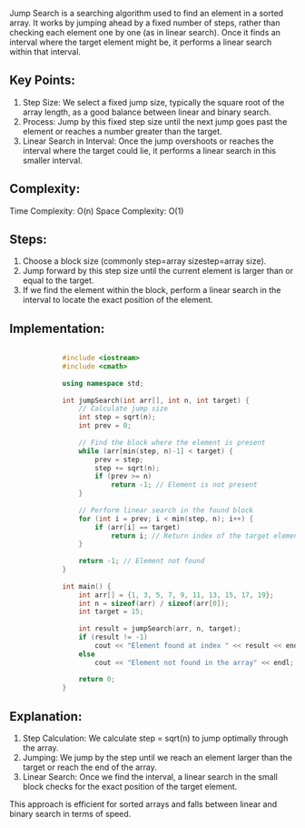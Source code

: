 Jump Search is a searching algorithm used to find an element in a sorted array. It works by jumping ahead by a fixed number of steps, rather than checking each element one by one (as in linear search). Once it finds an interval where the target element might be, it performs a linear search within that interval.

## Key Points:
1) Step Size: We select a fixed jump size, typically the square root of the array length, as a good balance between linear and binary search.
2) Process: Jump by this fixed step size until the next jump goes past the element or reaches a number greater than the target.
3) Linear Search in Interval: Once the jump overshoots or reaches the interval where the target could lie, it performs a linear search in this smaller interval.

## Complexity:
Time Complexity: O(n)
Space Complexity: O(1)

## Steps:
1) Choose a block size (commonly step=array sizestep=array size).
2) Jump forward by this step size until the current element is larger than or equal to the target.
3) If we find the element within the block, perform a linear search in the interval to locate the exact position of the element.

## Implementation:

   ```C++
        
                #include <iostream>
                #include <cmath>
                
                using namespace std;
                
                int jumpSearch(int arr[], int n, int target) {
                    // Calculate jump size
                    int step = sqrt(n);
                    int prev = 0;
                
                    // Find the block where the element is present
                    while (arr[min(step, n)-1] < target) {
                        prev = step;
                        step += sqrt(n);
                        if (prev >= n)
                            return -1; // Element is not present
                    }
                
                    // Perform linear search in the found block
                    for (int i = prev; i < min(step, n); i++) {
                        if (arr[i] == target)
                            return i; // Return index of the target element
                    }
                
                    return -1; // Element not found
                }
                
                int main() {
                    int arr[] = {1, 3, 5, 7, 9, 11, 13, 15, 17, 19};
                    int n = sizeof(arr) / sizeof(arr[0]);
                    int target = 15;
                
                    int result = jumpSearch(arr, n, target);
                    if (result != -1)
                        cout << "Element found at index " << result << endl;
                    else
                        cout << "Element not found in the array" << endl;
                
                    return 0;
                }
```

## Explanation:
1) Step Calculation: We calculate step = sqrt(n) to jump optimally through the array.
2) Jumping: We jump by the step until we reach an element larger than the target or reach the end of the array.
3) Linear Search: Once we find the interval, a linear search in the small block checks for the exact position of the target element.

This approach is efficient for sorted arrays and falls between linear and binary search in terms of speed.
